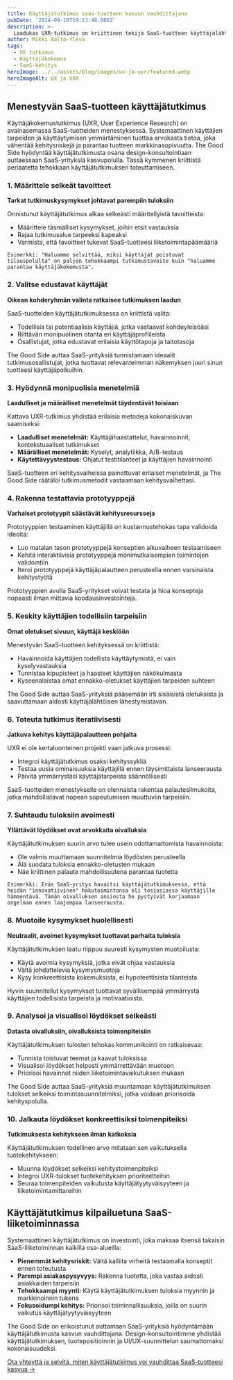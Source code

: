 ```yaml
---
title: Käyttäjätutkimus saas-tuotteen kasvun vauhdittajana
pubDate: '2024-09-10T19:13:48.000Z'
description: >-
  Laadukas UXR-tutkimus on kriittinen tekijä SaaS-tuotteen käyttäjälähtöisessä kehityksessä. Oikein toteutettu käyttäjätutkimus auttaa tekemään tietopohjaisempia päätöksiä, nopeuttaa kehityssykliä ja parantaa asiakastyytyväisyyttä.
author: Mikki Aalto-Ylevä
tags:
  - UX tutkimus
  - Käyttäjäkokemus
  - SaaS-kehitys
heroImage: ../../assets/blog/images/ux-ja-uxr/featured.webp
heroImageAlt: UX ja UXR
---
```


## Menestyvän SaaS-tuotteen käyttäjätutkimus

Käyttäjäkokemustutkimus (UXR, User Experience Research) on avainasemassa SaaS-tuotteiden menestyksessä. Systemaattinen käyttäjien tarpeiden ja käyttäytymisen ymmärtäminen tuottaa arvokasta tietoa, joka vähentää kehitysriskejä ja parantaa tuotteen markkinasopivuutta. The Good Side hyödyntää käyttäjätutkimusta osana design-konsultointiaan auttaessaan SaaS-yrityksiä kasvupolulla. Tässä kymmenen kriittistä periaatetta tehokkaan käyttäjätutkimuksen toteuttamiseen.

### 1. Määrittele selkeät tavoitteet

**Tarkat tutkimuskysymykset johtavat parempiin tuloksiin**

Onnistunut käyttäjätutkimus alkaa selkeästi määritellyistä tavoitteista:

- Määrittele täsmälliset kysymykset, joihin etsit vastauksia
- Rajaa tutkimusalue tarpeeksi kapeaksi
- Varmista, että tavoitteet tukevat SaaS-tuotteesi liiketoimintapäämääriä

```
Esimerkki: "Haluamme selvittää, miksi käyttäjät poistuvat tilauspolulta" on paljon tehokkaampi tutkimustavoite kuin "haluamme parantaa käyttäjäkokemusta".
```

### 2. Valitse edustavat käyttäjät

**Oikean kohderyhmän valinta ratkaisee tutkimuksen laadun**

SaaS-tuotteiden käyttäjätutkimuksessa on kriittistä valita:

- Todellisia tai potentiaalisia käyttäjiä, jotka vastaavat kohdeyleisöäsi
- Riittävän monipuolinen otanta eri käyttäjäprofiileista
- Osallistujat, jotka edustavat erilaisia käyttötapoja ja taitotasoja

The Good Side auttaa SaaS-yrityksiä tunnistamaan ideaalit tutkimusosallistujat, jotka tuottavat relevanteimman näkemyksen juuri sinun tuotteesi käyttäjäpolkuihin.

### 3. Hyödynnä monipuolisia menetelmiä

**Laadulliset ja määrälliset menetelmät täydentävät toisiaan**

Kattava UXR-tutkimus yhdistää erilaisia metodeja kokonaiskuvan saamiseksi:

- **Laadulliset menetelmät:** Käyttäjähaastattelut, havainnoinnit, kontekstuaaliset tutkimukset
- **Määrälliset menetelmät:** Kyselyt, analytiikka, A/B-testaus
- **Käytettävyystestaus:** Ohjatut testitilanteet ja käyttäjien havainnointi

SaaS-tuotteen eri kehitysvaiheissa painottuvat erilaiset menetelmät, ja The Good Side räätälöi tutkimusmetodit vastaamaan kehitysvaihettasi.

### 4. Rakenna testattavia prototyyppejä

**Varhaiset prototyypit säästävät kehitysresursseja**

Prototyyppien testaaminen käyttäjillä on kustannustehokas tapa validoida ideoita:

- Luo matalan tason prototyyppejä konseptien alkuvaiheen testaamiseen
- Kehitä interaktiivisia prototyyppejä monimutkaisempien toimintojen validointiin
- Iteroi prototyyppejä käyttäjäpalautteen perusteella ennen varsinaista kehitystyötä

Prototyyppien avulla SaaS-yritykset voivat testata ja hioa konsepteja nopeasti ilman mittavia koodausinvestointeja.

### 5. Keskity käyttäjien todellisiin tarpeisiin

**Omat oletukset sivuun, käyttäjä keskiöön**

Menestyvän SaaS-tuotteen kehityksessä on kriittistä:

- Havainnoida käyttäjien todellista käyttäytymistä, ei vain kyselyvastauksia
- Tunnistaa kipupisteet ja haasteet käyttäjien näkökulmasta
- Kyseenalaistaa omat ennakko-oletukset käyttäjien tarpeiden suhteen

The Good Side auttaa SaaS-yrityksiä pääsemään irti sisäisistä oletuksista ja saavuttamaan aidosti käyttäjälähtöisen lähestymistavan.

### 6. Toteuta tutkimus iteratiivisesti

**Jatkuva kehitys käyttäjäpalautteen pohjalta**

UXR ei ole kertaluonteinen projekti vaan jatkuva prosessi:

- Integroi käyttäjätutkimus osaksi kehityssykliä
- Testaa uusia ominaisuuksia käyttäjillä ennen täysimittaista lanseerausta
- Päivitä ymmärrystäsi käyttäjätarpeista säännöllisesti

SaaS-tuotteiden menestykselle on olennaista rakentaa palautesilmukoita, jotka mahdollistavat nopean sopeutumisen muuttuviin tarpeisiin.

### 7. Suhtaudu tuloksiin avoimesti

**Yllättävät löydökset ovat arvokkaita oivalluksia**

Käyttäjätutkimuksen suurin arvo tulee usein odottamattomista havainnoista:

- Ole valmis muuttamaan suunnitelmia löydösten perusteella
- Älä suodata tuloksia ennakko-oletusten mukaan
- Näe kriittinen palaute mahdollisuutena parantaa tuotetta

```
Esimerkki: Eräs SaaS-yritys havaitsi käyttäjätutkimuksessa, että heidän "innovatiivinen" hakutoimintonsa oli tosiasiassa käyttäjille hämmentävä. Tämän oivalluksen ansiosta he pystyivät korjaamaan ongelman ennen laajempaa lanseerausta.
```

### 8. Muotoile kysymykset huolellisesti

**Neutraalit, avoimet kysymykset tuottavat parhaita tuloksia**

Käyttäjätutkimuksen laatu riippuu suuresti kysymysten muotoilusta:

- Käytä avoimia kysymyksiä, jotka eivät ohjaa vastauksia
- Vältä johdattelevia kysymysmuotoja
- Kysy konkreettisista kokemuksista, ei hypoteettisista tilanteista

Hyvin suunnitellut kysymykset tuottavat syvällisempää ymmärrystä käyttäjien todellisista tarpeista ja motivaatioista.

### 9. Analysoi ja visualisoi löydökset selkeästi

**Datasta oivalluksiin, oivalluksista toimenpiteisiin**

Käyttäjätutkimuksen tulosten tehokas kommunikointi on ratkaisevaa:

- Tunnista toistuvat teemat ja kaavat tuloksissa
- Visualisoi löydökset helposti ymmärrettävään muotoon
- Priorisoi havainnot niiden liiketoimintavaikutuksen mukaan

The Good Side auttaa SaaS-yrityksiä muuntamaan käyttäjätutkimuksen tulokset selkeiksi toimintasuunnitelmiksi, jotka voidaan priorisoida kehityspolulla.

### 10. Jalkauta löydökset konkreettisiksi toimenpiteiksi

**Tutkimuksesta kehitykseen ilman katkoksia**

Käyttäjätutkimuksen todellinen arvo mitataan sen vaikutuksella tuotekehitykseen:

- Muunna löydökset selkeiksi kehitystoimenpiteiksi
- Integroi UXR-tulokset tuotekehityksen prioriteetteihin
- Seuraa toimenpiteiden vaikutusta käyttäjätyytyväisyyteen ja liiketoimintamittareihin

## Käyttäjätutkimus kilpailuetuna SaaS-liiketoiminnassa

Systemaattinen käyttäjätutkimus on investointi, joka maksaa itsensä takaisin SaaS-liiketoiminnan kaikilla osa-alueilla:

- **Pienemmät kehitysriskit:** Vältä kalliita virheitä testaamalla konseptit ennen toteutusta
- **Parempi asiakaspysyvyys:** Rakenna tuotetta, joka vastaa aidosti asiakkaiden tarpeisiin
- **Tehokkaampi myynti:** Käytä käyttäjätutkimuksen tuloksia myynnin ja markkinoinnin tukena
- **Fokusoidumpi kehitys:** Priorisoi toiminnallisuuksia, joilla on suurin vaikutus käyttäjätyytyväisyyteen

The Good Side on erikoistunut auttamaan SaaS-yrityksiä hyödyntämään käyttäjätutkimusta kasvun vauhdittajana. Design-konsultointimme yhdistää käyttäjätutkimuksen, tuotepositioinnin ja UI/UX-suunnittelun saumattomaksi kokonaisuudeksi.

[Ota yhteyttä ja selvitä, miten käyttäjätutkimus voi vauhdittaa SaaS-tuotteesi kasvua →](https://goodside.fi/contact)